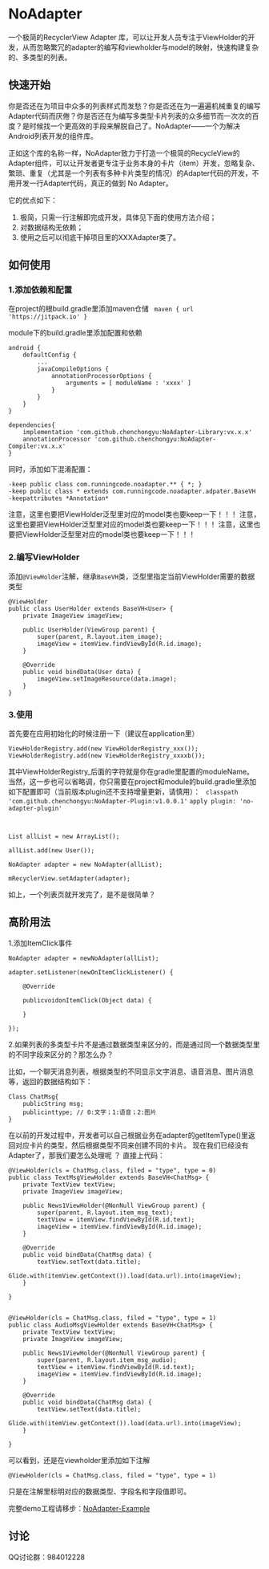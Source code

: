 # NoAdapter
一个极简的RecyclerView Adapter 库，可以让开发人员专注于ViewHolder的开发，从而忽略繁冗的adapter的编写和viewholder与model的映射，快速构建复杂的、多类型的列表。

## 快速开始
你是否还在为项目中众多的列表样式而发愁？你是否还在为一遍遍机械重复的编写Adapter代码而厌倦？你是否还在为编写多类型卡片列表的众多细节而一次次的百度？是时候找一个更高效的手段来解脱自己了。NoAdapter——一个为解决Android列表开发的组件库。

正如这个库的名称一样，NoAdapter致力于打造一个极简的RecycleView的Adapter组件，可以让开发者更专注于业务本身的卡片（item）开发，忽略复杂、繁琐、重复（尤其是一个列表有多种卡片类型的情况）的Adapter代码的开发，不用开发一行Adapter代码，真正的做到 No Adapter。

它的优点如下：

1. 极简，只需一行注解即完成开发，具体见下面的使用方法介绍；
2. 对数据结构无依赖；
3. 使用之后可以彻底干掉项目里的XXXAdapter类了。

## 如何使用
### 1.添加依赖和配置
在project的根build.gradle里添加maven仓储
` maven { url 'https://jitpack.io' }`

module下的build.gradle里添加配置和依赖

```
android {
    defaultConfig {
        ...
        javaCompileOptions {
            annotationProcessorOptions {
                arguments = [ moduleName : 'xxxx' ]
            }
        }
    }
}

dependencies{
	implementation 'com.github.chenchongyu:NoAdapter-Library:vx.x.x'
	annotationProcessor 'com.github.chenchongyu:NoAdapter-Compiler:vx.x.x'
}
```
同时，添加如下混淆配置：

```
-keep public class com.runningcode.noadapter.** { *; }
-keep public class * extends com.runningcode.noadapter.adpater.BaseVH
-keepattributes *Annotation*
```
注意，这里也要把ViewHolder泛型里对应的model类也要keep一下！！！
注意，这里也要把ViewHolder泛型里对应的model类也要keep一下！！！
注意，这里也要把ViewHolder泛型里对应的model类也要keep一下！！！

### 2.编写ViewHolder
添加`@ViewHolder`注解，继承`BaseVH`类，泛型里指定当前ViewHolder需要的数据类型

```
@ViewHolder
public class UserHolder extends BaseVH<User> {
    private ImageView imageView;

    public UserHolder(ViewGroup parent) {
        super(parent, R.layout.item_image);
        imageView = itemView.findViewById(R.id.image);
    }

    @Override
    public void bindData(User data) {
        imageView.setImageResource(data.image);
    }
}
```
### 3.使用
首先要在应用初始化的时候注册一下（建议在application里）

```
ViewHolderRegistry.add(new ViewHolderRegistry_xxx());
ViewHolderRegistry.add(new ViewHolderRegistry_xxxxb());
```
其中ViewHolderRegistry_后面的字符就是你在gradle里配置的moduleName。
当然，这一步也可以省略调，你只需要在project和module的build.gradle里添加如下配置即可（当前版本plugin还不支持增量更新，请慎用）：
` classpath 'com.github.chenchongyu:NoAdapter-Plugin:v1.0.0.1'`
`apply plugin: 'no-adapter-plugin'`

```


List allList = new ArrayList();

allList.add(new User());

NoAdapter adapter = new NoAdapter(allList);

mRecyclerView.setAdapter(adapter);

```

如上，一个列表页就开发完了，是不是很简单？

## 高阶用法
1.添加ItemClick事件

```
NoAdapter adapter = newNoAdapter(allList);

adapter.setListener(newOnItemClickListener() {

    @Override
    
    publicvoidonItemClick(Object data) {
    
    }
    
});

```

2.如果列表的多类型卡片不是通过数据类型来区分的，而是通过同一个数据类型里的不同字段来区分的？那怎么办？

比如，一个聊天消息列表，根据类型的不同显示文字消息、语音消息、图片消息等，返回的数据结构如下：

```
Class ChatMsg{
    publicString msg;
    publicinttype; // 0:文字；1:语音；2:图片
}

```
在以前的开发过程中，开发者可以自己根据业务在adapter的getItemType()里返回对应卡片的类型，然后根据类型不同来创建不同的卡片。
现在我们已经没有Adapter了，那我们要怎么处理呢 ？
直接上代码：

```
@ViewHolder(cls = ChatMsg.class, filed = "type", type = 0)
public class TextMsgViewHolder extends BaseVH<ChatMsg> {
    private TextView textView;
    private ImageView imageView;
 
    public News1ViewHolder(@NonNull ViewGroup parent) {
        super(parent, R.layout.item_msg_text);
        textView = itemView.findViewById(R.id.text);
        imageView = itemView.findViewById(R.id.image);
    }
 
    @Override
    public void bindData(ChatMsg data) {
        textView.setText(data.title);
        Glide.with(itemView.getContext()).load(data.url).into(imageView);
    }
 
}
 
 
@ViewHolder(cls = ChatMsg.class, filed = "type", type = 1)
public class AudioMsgViewHolder extends BaseVH<ChatMsg> {
    private TextView textView;
    private ImageView imageView;
 
    public News1ViewHolder(@NonNull ViewGroup parent) {
        super(parent, R.layout.item_msg_audio);
        textView = itemView.findViewById(R.id.text);
        imageView = itemView.findViewById(R.id.image);
    }
 
    @Override
    public void bindData(ChatMsg data) {
        textView.setText(data.title);
        Glide.with(itemView.getContext()).load(data.url).into(imageView);
    }
 
}

```
可以看到，还是在viewholder里添加如下注解

`@ViewHolder(cls = ChatMsg.class, filed = "type", type = 1)`

只是在注解里标明对应的数据类型、字段名和字段值即可。

完整demo工程请移步：[NoAdapter-Example](https://github.com/chenchongyu/NoAdapter-Example)



## 讨论
QQ讨论群：984012228
